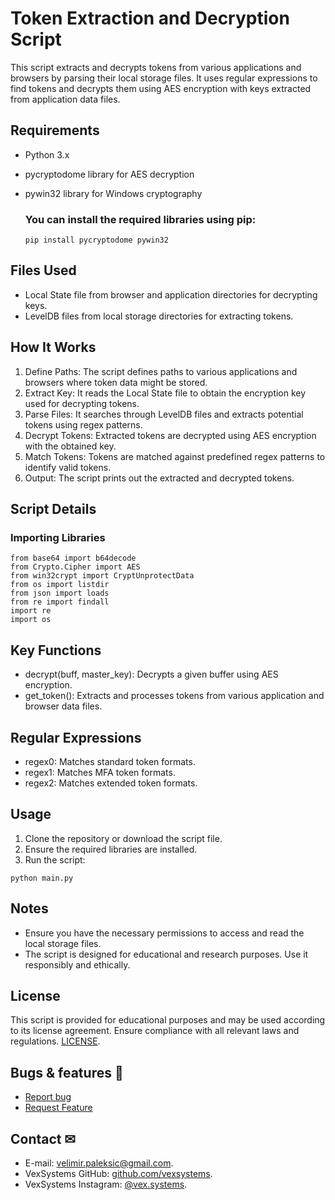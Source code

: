 # Token Extraction and Decryption Script
This script extracts and decrypts tokens from various applications and browsers by parsing their local storage files. It uses regular expressions to find tokens and decrypts them using AES encryption with keys extracted from application data files.

## **Requirements**
- Python 3.x
- pycryptodome library for AES decryption
- pywin32 library for Windows cryptography

    ### You can install the required libraries using pip:
    ```shell
    pip install pycryptodome pywin32
    ```

## **Files Used**
- Local State file from browser and application directories for decrypting keys.
- LevelDB files from local storage directories for extracting tokens.

## **How It Works**
1. Define Paths: The script defines paths to various applications and browsers where token data might be stored.
2. Extract Key: It reads the Local State file to obtain the encryption key used for decrypting tokens.
3. Parse Files: It searches through LevelDB files and extracts potential tokens using regex patterns.
4. Decrypt Tokens: Extracted tokens are decrypted using AES encryption with the obtained key.
5. Match Tokens: Tokens are matched against predefined regex patterns to identify valid tokens.
6. Output: The script prints out the extracted and decrypted tokens.

## **Script Details**
### Importing Libraries
```shell
from base64 import b64decode
from Crypto.Cipher import AES
from win32crypt import CryptUnprotectData
from os import listdir
from json import loads
from re import findall
import re
import os
```

## **Key Functions**
- decrypt(buff, master_key): Decrypts a given buffer using AES encryption.
- get_token(): Extracts and processes tokens from various application and browser data files.

## **Regular Expressions**
- regex0: Matches standard token formats.
- regex1: Matches MFA token formats.
- regex2: Matches extended token formats.

## **Usage**
1. Clone the repository or download the script file.
2. Ensure the required libraries are installed.
3. Run the script:
```shell
python main.py
```

## **Notes**
- Ensure you have the necessary permissions to access and read the local storage files.
- The script is designed for educational and research purposes. Use it responsibly and ethically.

## **License**
This script is provided for educational purposes and may be used according to its license agreement. Ensure compliance with all relevant laws and regulations. [LICENSE](LICENSE).

## **Bugs & features** 🧩
- [Report bug](https://github.com/velimirpaleksic/portfolio/issues)
- [Request Feature](https://github.com/velimirpaleksic/portfolio/issues)

## **Contact** ✉
- E-mail: [velimir.paleksic@gmail.com](velimir.paleksic@gmail.com).
- VexSystems GitHub: [github.com/vexsystems](https://github.com/vexsystems).
- VexSystems Instagram: [@vex.systems](https://www.instagram.com/vex.systems/).